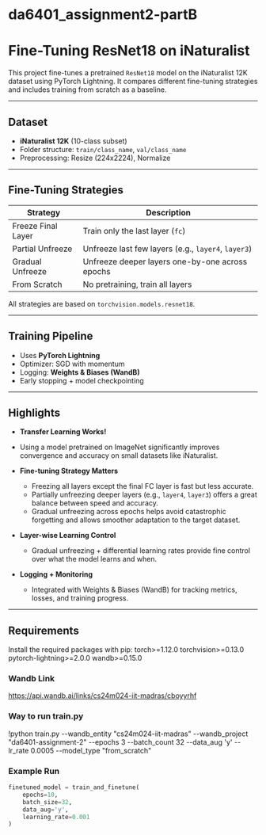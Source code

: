 # da6401_assignment2-partB
#  Fine-Tuning ResNet18 on iNaturalist

This project fine-tunes a pretrained `ResNet18` model on the iNaturalist 12K dataset using PyTorch Lightning. It compares different fine-tuning strategies and includes training from scratch as a baseline.

---

##  Dataset

- **iNaturalist 12K** (10-class subset)
- Folder structure: `train/class_name`, `val/class_name`
- Preprocessing: Resize (224x2224), Normalize

---

##  Fine-Tuning Strategies

| Strategy                    | Description                                         |
|----------------------------|-----------------------------------------------------|
| Freeze Final Layer         | Train only the last layer (`fc`)                   |
| Partial Unfreeze           | Unfreeze last few layers (e.g., `layer4`, `layer3`) |
| Gradual Unfreeze           | Unfreeze deeper layers one-by-one across epochs     |
| From Scratch               | No pretraining, train all layers                    |

All strategies are based on `torchvision.models.resnet18`.

---


## Training Pipeline

- Uses **PyTorch Lightning**
- Optimizer: SGD with momentum
- Logging: **Weights & Biases (WandB)**
- Early stopping + model checkpointing

---


## Highlights

-  **Transfer Learning Works!**
  - Using a model pretrained on ImageNet significantly improves convergence and accuracy on small datasets like iNaturalist.
  
- **Fine-tuning Strategy Matters**
  - Freezing all layers except the final FC layer is fast but less accurate.
  - Partially unfreezing deeper layers (e.g., `layer4`, `layer3`) offers a great balance between speed and accuracy.
  - Gradual unfreezing across epochs helps avoid catastrophic forgetting and allows smoother adaptation to the target dataset.

- **Layer-wise Learning Control**
  - Gradual unfreezing + differential learning rates provide fine control over what the model learns and when.

- **Logging + Monitoring**
  - Integrated with Weights & Biases (WandB) for tracking metrics, losses, and training progress.
---

## Requirements

Install the required packages with pip:
torch>=1.12.0
torchvision>=0.13.0
pytorch-lightning>=2.0.0
wandb>=0.15.0

### Wandb Link
https://api.wandb.ai/links/cs24m024-iit-madras/cboyyrhf

### Way to run train.py
!python train.py --wandb_entity "cs24m024-iit-madras" --wandb_project "da6401-assignment-2" --epochs 3 --batch_count 32 --data_aug 'y' --lr_rate 0.0005 --model_type "from_scratch"

### Example Run

```python
finetuned_model = train_and_finetune(
    epochs=10,
    batch_size=32,
    data_aug='y',
    learning_rate=0.001
)
